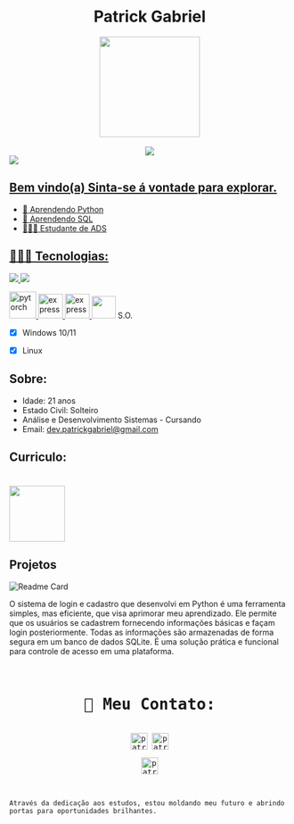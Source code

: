 <h1 align="center">
<br>Patrick Gabriel
</h1>


<div align="center">
  
  <div>
  <a href="https://github.com/PatrickGabrielSilva">
    <img height="180em" src="https://github-readme-stats.vercel.app/api?username=PatrickGabrielSilva&show_icons=true&theme=tokyonight&include_all_commits=true&count_private=true"/>    
    </div>
    
</br>
  
  <img src="https://github-readme-stats.vercel.app/api/top-langs/?username=PatrickGabrielSilva&theme=tokyonight&layout=compact">
  
</div>


<div>
  <img src="https://visitor-badge.laobi.icu/badge?page_id=https://github.com/PatrickGabrielSilva/PatrickGabrielSilva">  
</div>


## Bem vindo(a) Sinta-se á vontade para explorar.

- 🐍 Aprendendo Python
- 🏦 Aprendendo SQL
- 👨🏾‍🎓 Estudante de ADS

 ## 👨🏾‍💻 Tecnologias:


<p align="left"> 
    <a href="https://www.python.org" target="_blank"> <img src="https://img.icons8.com/color/48/000000/python.png"/> </a> 
    <a style="padding-right:8px;" href="https://www.mysql.com/" target="_blank"> <img src="https://img.icons8.com/fluent/50/000000/mysql-logo.png"/> </a>  
</p>
    <a href="https://www.anaconda.com/" target="_blank"> <img src="https://encrypted-tbn0.gstatic.com/images?q=tbn:ANd9GcToZuGFq2Tj9gvDP6Dm7w5TeYGrmCy0KOtwc8tvDsy606EmhjdsUZV_qx-RbQGhA-KDW3Y&usqp=CAU" alt="pytorch" width="48" height="48" /> </a> 
     <a href="https://jupyter.org/" target="_blank"> <img src="https://encrypted-tbn0.gstatic.com/images?q=tbn:ANd9GcRTQfO8XdRaElU-oiMX4jJFWjNO56ihBj8vLWl-8tZR0xFr4LL4nfzfXWLVCFeOjsGAZF4&usqp=CAU" alt="express" width="44" height="44"/> </a> 
     <a href="https://pandas.pydata.org/" target="_blank"> <img src="https://pandas.pydata.org/static/img/pandas_mark.svg" alt="express" width="44" height="44"/> </a
      <a href="https://pypi.org/project/selenium/" target="_blank"> <img src="https://cdn.jsdelivr.net/gh/devicons/devicon/icons/selenium/selenium-original.svg"  width="43" height="40" /> </a
          
     
      
## S.O.

- [x] Windows 10/11
- [x] Linux



## Sobre:

- Idade: 21 anos
- Estado Civil: Solteiro
- Análise e Desenvolvimento Sistemas - Cursando 
- Email: dev.patrickgabriel@gmail.com


## Curriculo:
 <h1>
  <a href="https://www.canva.com/design/DAFnxR19sXA/T-bo2ZbjKoYaP9CMhea_ZA/view?utm_content=DAFL1BK4fjA&utm_campaign=designshare&utm_medium=link&utm_source=publishsharelink" target="_blank" rel="noopener noreferrer" >
  <img src="https://cdn-icons-png.flaticon.com/512/8868/8868691.png" weight= 100 height=100 >
  </a>
</h1>
  


## Projetos

![Readme Card](https://github-readme-stats.vercel.app/api/pin/?username=PatrickGabrielSilva&repo=Sistema_de_login)

O sistema de login e cadastro que desenvolvi em Python é uma ferramenta simples, mas eficiente, que visa aprimorar meu aprendizado. Ele permite que os usuários se cadastrem fornecendo informações básicas e façam login posteriormente. Todas as informações são armazenadas de forma segura em um banco de dados SQLite. É uma solução prática e funcional para controle de acesso em uma plataforma.



</br>

<div>
<samp>
  <h1 align="center">📲 Meu Contato:</h1>
  <p align="center">
    <br/>
    <a href="https://www.linkedin.com/in/patrick-gabriel-silva/" target="blank"><img align="center"
       src="https://img.shields.io/badge/linkedin-%231DA1F2.svg?style=for-the-badge&logo=linkedin&logoColor=white"
       alt="patrick" height="30"/></a>
    <a href="https://mailto:dev.patrickgabriel@gmail.com" target="blank"><img align="center"
       src="https://img.shields.io/badge/gmail-EA4335.svg?style=for-the-badge&logo=gmail&logoColor=white"
       alt="patrick" height="30"/></a>
  </p>
<p align="center">
    <a href="https://www.instagram.com/patrick_gabriel19/" target="blank"><img align="center"
       src="https://img.shields.io/badge/instagram-%23E4405F.svg?style=for-the-badge&logo=Instagram&logoColor=white"
       alt="patrick" height="30"/></a>

</samp>
</div>


</br>

```
Através da dedicação aos estudos, estou moldando meu futuro e abrindo portas para oportunidades brilhantes.
```




